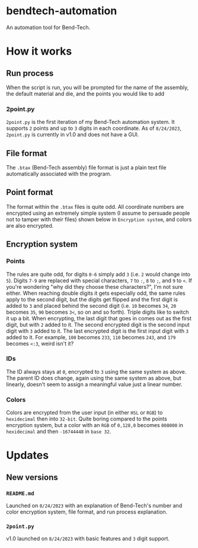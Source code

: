 # bendtech-automation
An automation tool for Bend-Tech.

# How it works
## Run process
When the script is run, you will be prompted for the name of the assembly, the default material and die, and the points you would like to add

### 2point.py
`2point.py` is the first iteration of my Bend-Tech automation system. It supports `2` points and up to `3` digits in each coordinate. As of `8/24/2023`, `2point.py` is currently in v1.0 and does not have a GUI.

## File format
The `.btax` (Bend-Tech assembly) file format is just a plain text file automatically associated with the program.

## Point format
The format within the `.btax` files is quite odd.
All coordinate numbers are encrypted using an extremely simple system (I assume to persuade people not to tamper with their files) shown below in `Encryption system`, and colors are also encrypted.

## Encryption system
### Points
The rules are quite odd, for digits `0-6` simply add `3` (i.e. `2` would change into `5`). Digits `7-9` are replaced with special characters, `7` to `:`, `8` to `;`, and `9` to `<`. If you're wondering "why did they choose these characters?", I'm not sure either. When reaching double digits it gets especially odd, the same rules apply to the second digit, but the digits get flipped and the first digit is added to `3` and placed behind the second digit (i.e. `10` becomes `34`, `20` becomes `35`, `90` becomes `3<`, so on and so forth). Triple digits like to switch it up a bit. When encrypting, the last digit that goes in comes out as the first digit, but with `2` added to it. The second encrypted digit is the second input digit with `3` added to it. The last encrypted digit is the first input digit with `3` added to it. For example, `100` becomes `233`, `110` becomes `243`, and `179` becomes `<:3`, weird isn't it?

### IDs
The ID always stays at `0`, encrypted to `3` using the same system as above. The parent ID does change, again using the same system as above, but linearly, doesn't seem to assign a meaningful value just a linear number.

### Colors
Colors are encrypted from the user input (in either `HSL` or `RGB`) to `hexidecimal` then into `32-bit`. Quite boring compared to the points encryption system, but a color with an `RGB` of `0,128,0` becomes `008000` in `hexidecimal` and then `-16744448` in `base 32`.

# Updates
## New versions
### `README.md`
Launched on `8/24/2023` with an explanation of Bend-Tech's number and color encryption system, file format, and run process explanation.
### `2point.py`
v1.0 launched on `8/24/2023` with basic features and `3` digit support.